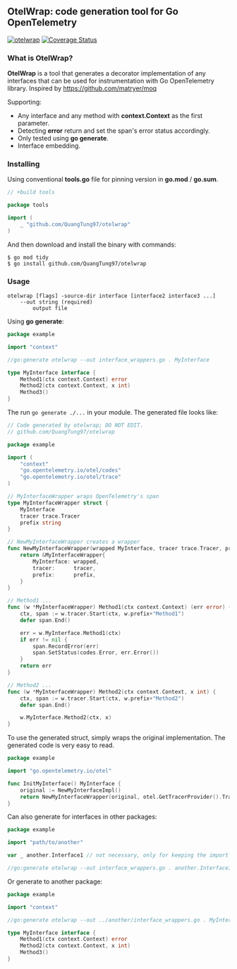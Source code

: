 ## OtelWrap: code generation tool for Go OpenTelemetry

[![otelwrap](https://github.com/QuangTung97/otelwrap/actions/workflows/go.yml/badge.svg)](https://github.com/QuangTung97/otelwrap/actions/workflows/go.yml)
[![Coverage Status](https://coveralls.io/repos/github/QuangTung97/otelwrap/badge.svg?branch=master)](https://coveralls.io/github/QuangTung97/otelwrap?branch=master)

### What is OtelWrap?

**OtelWrap** is a tool that generates a decorator implementation of any interfaces that can be used for instrumentation
with Go OpenTelemetry library. Inspired by https://github.com/matryer/moq

Supporting:

* Any interface and any method with **context.Context** as the first parameter.
* Detecting **error** return and set the span's error status accordingly.
* Only tested using **go generate**.
* Interface embedding.

### Installing

Using conventional **tools.go** file for pinning version in **go.mod** / **go.sum**.

```go
// +build tools

package tools

import (
    _ "github.com/QuangTung97/otelwrap"
)
```

And then download and install the binary with commands:

```shell
$ go mod tidy
$ go install github.com/QuangTung97/otelwrap
```

### Usage

```
otelwrap [flags] -source-dir interface [interface2 interface3 ...]
    --out string (required)
        output file
```

Using **go generate**:

```go
package example

import "context"

//go:generate otelwrap --out interface_wrappers.go . MyInterface

type MyInterface interface {
    Method1(ctx context.Context) error
    Method2(ctx context.Context, x int)
    Method3()
}
```

The run ``go generate ./...`` in your module. The generated file looks like:

```go
// Code generated by otelwrap; DO NOT EDIT.
// github.com/QuangTung97/otelwrap

package example

import (
    "context"
    "go.opentelemetry.io/otel/codes"
    "go.opentelemetry.io/otel/trace"
)

// MyInterfaceWrapper wraps OpenTelemetry's span
type MyInterfaceWrapper struct {
    MyInterface
    tracer trace.Tracer
    prefix string
}

// NewMyInterfaceWrapper creates a wrapper
func NewMyInterfaceWrapper(wrapped MyInterface, tracer trace.Tracer, prefix string) *MyInterfaceWrapper {
    return &MyInterfaceWrapper{
        MyInterface: wrapped,
        tracer:      tracer,
        prefix:      prefix,
    }
}

// Method1 ...
func (w *MyInterfaceWrapper) Method1(ctx context.Context) (err error) {
    ctx, span := w.tracer.Start(ctx, w.prefix+"Method1")
    defer span.End()

    err = w.MyInterface.Method1(ctx)
    if err != nil {
        span.RecordError(err)
        span.SetStatus(codes.Error, err.Error())
    }
    return err
}

// Method2 ...
func (w *MyInterfaceWrapper) Method2(ctx context.Context, x int) {
    ctx, span := w.tracer.Start(ctx, w.prefix+"Method2")
    defer span.End()

    w.MyInterface.Method2(ctx, x)
}
```

To use the generated struct, simply wraps the original implementation. The generated code is very easy to read.

```go
package example

import "go.opentelemetry.io/otel"

func InitMyInterface() MyInterface {
    original := NewMyInterfaceImpl()
    return NewMyInterfaceWrapper(original, otel.GetTracerProvider().Tracer("example"), "prefix")
}


```

Can also generate for interfaces in other packages:

```go
package example

import "path/to/another"

var _ another.Interface1 // not necessary, only for keeping the import statement

//go:generate otelwrap --out interface_wrappers.go . another.Interface1 another.Interface2
```

Or generate to another package:

```go
package example

import "context"

//go:generate otelwrap --out ../another/interface_wrappers.go . MyInterface

type MyInterface interface {
    Method1(ctx context.Context) error
    Method2(ctx context.Context, x int)
    Method3()
}
```
